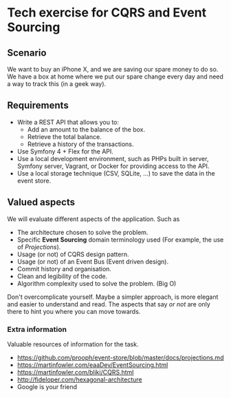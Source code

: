 # Tech exercise for CQRS and Event Sourcing

## Scenario
We want to buy an iPhone X, and we are saving our spare money to do so. We have a box at home where we put our spare change every day and need a way to track this (in a geek way).

## Requirements

- Write a REST API that allows you to:
  - Add an amount to the balance of the box.
  - Retrieve the total balance.
  - Retrieve a history of the transactions.
- Use Symfony 4 + Flex for the API.
- Use a local development environment, such as PHPs built in server, Symfony server, Vagrant, or Docker for providing access to the API.
- Use a local storage technique (CSV, SQLite, …) to save the data in the event store.

## Valued aspects
We will evaluate different aspects of the application. Such as
- The architecture chosen to solve the problem.
- Specific **Event Sourcing** domain terminology used (For example, the use of _Projections_).
- Usage (or not) of CQRS design pattern.
- Usage (or not) of an Event Bus (Event driven design).
- Commit history and organisation.
- Clean and legibility of the code.
- Algorithm complexity used to solve the problem. (Big O)

Don't overcomplicate yourself. Maybe a simpler approach, is more elegant and easier to understand and read. The aspects that say _or not_ are only there to hint you where you can move towards.

### Extra information

Valuable resources of information for the task.
- https://github.com/prooph/event-store/blob/master/docs/projections.md
- https://martinfowler.com/eaaDev/EventSourcing.html
- https://martinfowler.com/bliki/CQRS.html
- http://fideloper.com/hexagonal-architecture
- Google is your friend

